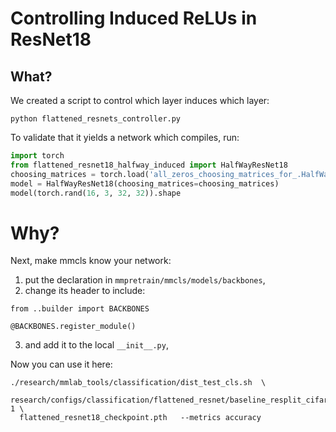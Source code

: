 # Controlling Induced ReLUs in ResNet18

## What?

We created a script to control which layer induces which layer:
```shell
python flattened_resnets_controller.py
```

To validate that it yields a network which compiles, run:
```python
import torch
from flattened_resnet18_halfway_induced import HalfWayResNet18
choosing_matrices = torch.load('all_zeros_choosing_matrices_for_.HalfWayResNet18.pth')
model = HalfWayResNet18(choosing_matrices=choosing_matrices)
model(torch.rand(16, 3, 32, 32)).shape
```
# Why? 
Next, make mmcls know your network:
1) put the declaration in `mmpretrain/mmcls/models/backbones`,
2) change its header to include: 
```shell
from ..builder import BACKBONES

@BACKBONES.register_module()
```
3) and add it to the local `__init__.py`,

Now you can use it here:
```shell
./research/mmlab_tools/classification/dist_test_cls.sh  \
  research/configs/classification/flattened_resnet/baseline_resplit_cifar100_dataset_flattened_resnet18_halfway.py 1 \
  flattened_resnet18_checkpoint.pth   --metrics accuracy 

```